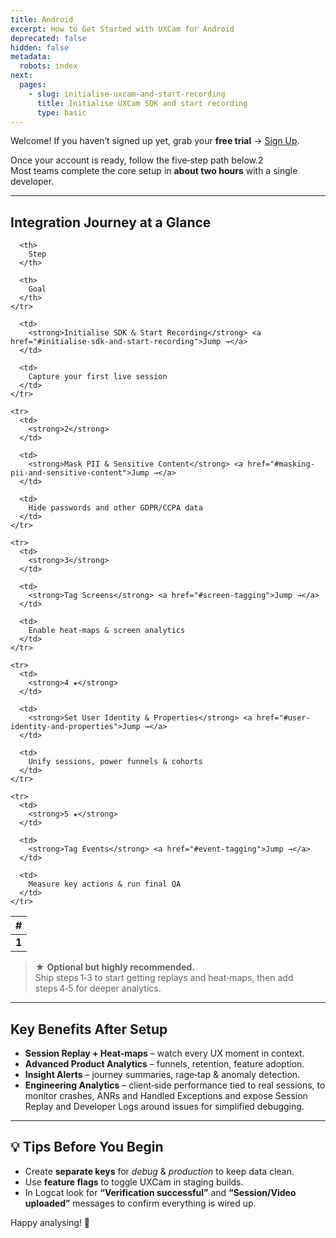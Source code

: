 ```yaml
---
title: Android
excerpt: How to Get Started with UXCam for Android
deprecated: false
hidden: false
metadata:
  robots: index
next:
  pages:
    - slug: initialise-uxcam-and-start-recording
      title: Initialise UXCam SDK and start recording
      type: basic
---
```

Welcome! If you haven’t signed up yet, grab your **free trial** → [Sign Up](https://app.uxcam.com/signup).

Once your account is ready, follow the five‑step path below\.2\
Most teams complete the core setup in **about two hours** with a single developer.

***

## Integration Journey at a Glance

<Table align={["left","left","left"]}>
  <thead>
    <tr>
      <th>
        #
      </th>

      <th>
        Step
      </th>

      <th>
        Goal
      </th>
    </tr>
  </thead>

  <tbody>
    <tr>
      <td>
        <strong>1</strong>
      </td>

      <td>
        <strong>Initialise SDK & Start Recording</strong> <a href="#initialise-sdk-and-start-recording">Jump →</a>
      </td>

      <td>
        Capture your first live session
      </td>
    </tr>

    <tr>
      <td>
        <strong>2</strong>
      </td>

      <td>
        <strong>Mask PII & Sensitive Content</strong> <a href="#masking-pii-and-sensitive-content">Jump →</a>
      </td>

      <td>
        Hide passwords and other GDPR/CCPA data
      </td>
    </tr>

    <tr>
      <td>
        <strong>3</strong>
      </td>

      <td>
        <strong>Tag Screens</strong> <a href="#screen-tagging">Jump →</a>
      </td>

      <td>
        Enable heat‑maps & screen analytics
      </td>
    </tr>

    <tr>
      <td>
        <strong>4 ★</strong>
      </td>

      <td>
        <strong>Set User Identity & Properties</strong> <a href="#user-identity-and-properties">Jump →</a>
      </td>

      <td>
        Unify sessions, power funnels & cohorts
      </td>
    </tr>

    <tr>
      <td>
        <strong>5 ★</strong>
      </td>

      <td>
        <strong>Tag Events</strong> <a href="#event-tagging">Jump →</a>
      </td>

      <td>
        Measure key actions & run final QA
      </td>
    </tr>
  </tbody>
</Table>

> ★ **Optional but highly recommended.**\
> Ship steps 1‑3 to start getting replays and heat‑maps, then add steps 4‑5 for deeper analytics.

***

## Key Benefits After Setup

* **Session Replay + Heat‑maps** – watch every UX moment in context.
* **Advanced Product Analytics** – funnels, retention, feature adoption.
* **Insight Alerts** – journey summaries, rage‑tap & anomaly detection.
* **Engineering Analytics** – client‑side performance tied to real sessions, to monitor crashes, ANRs and Handled Exceptions and expose Session Replay and Developer Logs around issues for simplified debugging.

***

## 💡 Tips Before You Begin

* Create **separate keys** for *debug* & *production* to keep data clean.
* Use **feature flags** to toggle UXCam in staging builds.
* In Logcat look for **“Verification successful”** and **“Session/Video uploaded”** messages to confirm everything is wired up.

Happy analysing! 🎉